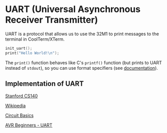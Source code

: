 # UART (Universal Asynchronous Receiver Transmitter)

UART is a protocol that allows us to use the 32M1 to print messages to the terminal in CoolTerm/XTerm.

```c
init_uart();
print("Hello World!\n");
```

The `print()` function behaves like C's `printf()` function (but prints to UART instead of `stdout`), so you can use format specifiers (see [documentation](http://www.cplusplus.com/reference/cstdio/printf/)).


## Implementation of UART

[Stanford CS140](https://web.stanford.edu/class/cs140e/notes/lec4/uart-basics.pdf)

[Wikipedia](https://en.wikipedia.org/wiki/Universal_asynchronous_receiver-transmitter)

[Circuit Basics](http://www.circuitbasics.com/basics-uart-communication/)

[AVR Beginners - UART](http://www.avrbeginners.net/architecture/uart/uart.html)
